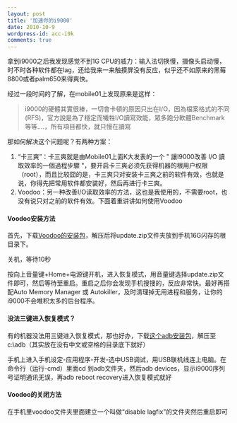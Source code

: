 ```yaml
---
layout: post
title: '加速你的i9000'
date: 2010-10-9
wordpress-id: acc-i9k
comments: true
---
```

拿到i9000之后我发现感觉不到1G CPU的威力：输入法切换慢，摄像头启动慢，时不时各种软件都在lag，还给我来一来触摸屏没有反应，似乎还不如原来的黑莓8800或者palm650来得爽快。

经过一段时间的了解，在mobile01上发现原来是这样：
<blockquote>i9000的硬體其實很棒，一切會卡頓的原因只出在I/O，因為檔案格式的不同(RFS)，官方說是為了穩定而犧牲I/O讀寫效能，眾多跑分軟體Benchmark等等....，所有項目都快，就只慢在讀寫</blockquote>
那如何解决这个问题呢？<!--more-->有两种方案：
<ol>
	<li>“卡三爽”：卡三爽就是由Mobile01上面K大发表的一个 " 讓I9000改善 I/O 讀取效率的一個過程步驟 "，要开启卡三爽必须先获得机器的根用户权限（root），而且比较囧的是，卡三爽只对安装卡三爽之前的软件有效，也就是说，你得先把常用软件都安装好，然后再进行卡三爽。</li>
	<li>Voodoo：另一种改善I/O读取效率的方法，这也是我使用的，不需要root，也没有说只对之前的软件有效。下面着重讲讲如何使用Voodoo</li>
</ol>
<h4>Voodoo安装方法</h4>
首先，下载<a href="http://www.uudisc.com/user/laoyang945/file/3594592" target="_blank">Voodoo的安装包</a>，解压后将update.zip文件夹放到手机16G闪存的根目录下。

关机，等待10秒

按向上音量键+Home+电源键开机，进入恢复模式，用音量键选择update.zip文件即可，然后等待至重启。重启之后你会发现手机搜搜的，反应非常快。最好再搭配Auto Memory Manager 或 Autokiller，及时清理掉无用进程和服务，让你的i9000不会堆积太多的后台程序。
<h4>没法三键进入恢复模式？</h4>
有的机器没法用三键进入恢复模式，那也好办，下载<a href="http://www.uudisc.com/user/laoyang945/file/3594580" target="_blank">这个adb安装包</a>，解压至c:\adb（其实放在没有中文或空格的目录底下就好）

手机上进入手机设定-应用程序-开发-选中USB调试，用USB联机线连上电脑。在命令行（运行-cmd）里面cd 到adb文件夹，然后adb devices，显示i9000序列号证明通讯无误，再adb reboot recovery进入恢复模式就好
<h4>Voodoo的关闭方法</h4>
在手机里voodoo文件夹里面建立一个叫做“disable lagfix”的文件夹然后重启即可
